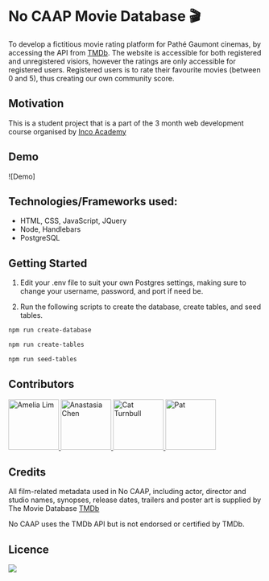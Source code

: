 #  No CAAP Movie Database :clapper:

To develop a fictitious movie rating platform for Pathé Gaumont cinemas, by accessing the API from [TMDb](https://www.themoviedb.org/). 
The website is accessible for both registered and unregistered visiors, however the ratings are only accessible for registered users. Registered users is to rate their favourite movies (between 0 and 5), thus creating our own community score. 

## Motivation 
This is a student project that is a part of the 3 month web development course organised by [Inco Academy](https://www.inco.org.au/incode)

## Demo 
![Demo]

## Technologies/Frameworks used:

- HTML, CSS, JavaScript, JQuery
- Node, Handlebars
- PostgreSQL

## Getting Started

1. Edit your .env file to suit your own Postgres settings, making sure to change your username, password, and port if need be.

2. Run the following scripts to create the database, create tables, and seed tables.

```zsh
npm run create-database
```

```zsh
npm run create-tables
```

```zsh
npm run seed-tables
```

## Contributors 
<a href="https://github.com/AmeliaLim">
  <img src="https://github.com/AmeliaLim.png" alt="Amelia Lim" width="100"/>
</a>

<a href="https://github.com/hi-i-am-ana">
  <img src="https://github.com/hi-i-am-ana.png" alt="Anastasia Chen" width="100"/>
</a>

<a href="https://github.com/cattrn">
  <img src="https://github.com/cattrn.png" alt="Cat Turnbull" width="100"/>
</a>

<a href="https://github.com/patk">
  <img src="https://github.com/patk.png" alt="Pat" width="100"/>
</a>

## Credits
All film-related metadata used in No CAAP, including actor, director and studio names, synopses, release dates, trailers and poster art is supplied by The Movie Database [TMDb](https://www.themoviedb.org/)

No CAAP uses the TMDb API but is not endorsed or certified by TMDb.

## Licence 
![](https://img.shields.io/badge/cocoapods/l/:spec)
